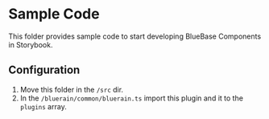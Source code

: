 # Sample Code

This folder provides sample code to start developing BlueBase Components in Storybook.

## Configuration

1. Move this folder in the `/src` dir.
2. In the `/bluerain/common/bluerain.ts` import this plugin and it to the `plugins` array.